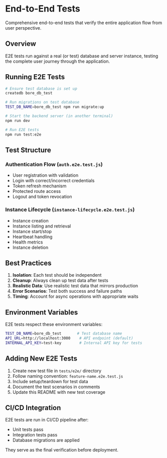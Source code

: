 # End-to-End Tests

Comprehensive end-to-end tests that verify the entire application flow from user perspective.

## Overview

E2E tests run against a real (or test) database and server instance, testing the complete user journey through the application.

## Running E2E Tests

```bash
# Ensure test database is set up
createdb bore_db_test

# Run migrations on test database
TEST_DB_NAME=bore_db_test npm run migrate:up

# Start the backend server (in another terminal)
npm run dev

# Run E2E tests
npm run test:e2e
```

## Test Structure

### Authentication Flow (`auth.e2e.test.js`)
- User registration with validation
- Login with correct/incorrect credentials
- Token refresh mechanism
- Protected route access
- Logout and token revocation

### Instance Lifecycle (`instance-lifecycle.e2e.test.js`)
- Instance creation
- Instance listing and retrieval
- Instance start/stop
- Heartbeat handling
- Health metrics
- Instance deletion

## Best Practices

1. **Isolation**: Each test should be independent
2. **Cleanup**: Always clean up test data after tests
3. **Realistic Data**: Use realistic test data that mirrors production
4. **Error Scenarios**: Test both success and failure paths
5. **Timing**: Account for async operations with appropriate waits

## Environment Variables

E2E tests respect these environment variables:

```bash
TEST_DB_NAME=bore_db_test       # Test database name
API_URL=http://localhost:3000    # API endpoint (default)
INTERNAL_API_KEY=test-key        # Internal API key for tests
```

## Adding New E2E Tests

1. Create new test file in `tests/e2e/` directory
2. Follow naming convention: `feature-name.e2e.test.js`
3. Include setup/teardown for test data
4. Document the test scenarios in comments
5. Update this README with new test coverage

## CI/CD Integration

E2E tests are run in CI/CD pipeline after:
- Unit tests pass
- Integration tests pass
- Database migrations are applied

They serve as the final verification before deployment.
